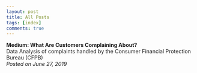 ```yaml
---
layout: post
title: All Posts
tags: [index]
comments: true
---
```



**Medium: What Are Customers Complaining About?**  
Data Analysis of complaints handled by the Consumer Financial Protection Bureau (CFPB)    
*Posted on June 27, 2019*  
